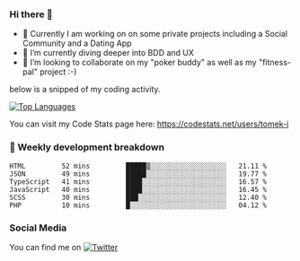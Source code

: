 ### Hi there 👋


- 🔭 Currently I am working on on some private projects including a Social Community and a Dating App
- 🌱 I’m currently diving deeper into BDD and UX
- 👯 I’m looking to collaborate on my "poker buddy" as well as my "fitness-pal" project :-)

below is a snipped of my coding activity.
<!--
**tomek-i/tomek-i** is a ✨ _special_ ✨ repository because its `README.md` (this file) appears on your GitHub profile.

Here are some ideas to get you started:

- 🔭 I’m currently working on ...
- 🌱 I’m currently learning ...
- 👯 I’m looking to collaborate on ...
- 🤔 I’m looking for help with ...
- 💬 Ask me about ...
- 📫 How to reach me: ...
- 😄 Pronouns: ...
- ⚡ Fun fact: ...
-->
[![Top Languages](https://github-readme-stats.vercel.app/api/top-langs/?username=tomek-i&layout=compact)](https://github.com/tomek-i)

You can visit my Code Stats page here: https://codestats.net/users/tomek-i

### 💬 Weekly development breakdown
<!--START_SECTION:waka-->

```text
HTML         52 mins         █████▒░░░░░░░░░░░░░░░░░░░   21.11 %
JSON         49 mins         █████░░░░░░░░░░░░░░░░░░░░   19.77 %
TypeScript   41 mins         ████░░░░░░░░░░░░░░░░░░░░░   16.57 %
JavaScript   40 mins         ████░░░░░░░░░░░░░░░░░░░░░   16.45 %
SCSS         30 mins         ███░░░░░░░░░░░░░░░░░░░░░░   12.40 %
PHP          10 mins         █░░░░░░░░░░░░░░░░░░░░░░░░   04.12 %
```

<!--END_SECTION:waka-->

<!-- Actual text -->

### Social Media
You can find me on [![Twitter][1.2]][1]

<!-- Icons -->

[1.2]: http://i.imgur.com/wWzX9uB.png 


<!-- Links to your social media accounts -->

[1]: https://twitter.com/tomek_i

